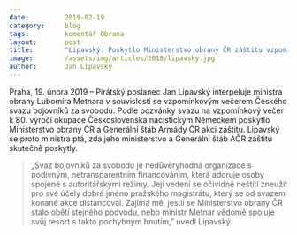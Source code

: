 ```yaml
---
date:         2019-02-19
category:     blog
tags:         komentář Obrana
layout:       post
title:        "Lipavský: Poskytlo Ministerstvo obrany ČR záštitu vzpomínkovému večeru Českého svazu bojovníků za svobodu?"
image:        /assets/img/articles/2018/lipavsky.jpg
author:       Jan Lipavský
---
```


Praha, 19. února 2019 – Pirátský poslanec Jan Lipavský interpeluje ministra obrany Lubomíra Metnara v souvislosti se vzpomínkovým večerem Českého svazu bojovníků za svobodu. Podle pozvánky svazu na vzpomínkový večer k 80. výročí okupace Československa nacistickým Německem poskytlo Ministerstvo obrany ČR a Generální štáb Armády ČR akci záštitu. Lipavský se proto ministra ptá, zda jeho ministerstvo a Generální štáb AČR záštitu skutečně poskytly. 

> „Svaz bojovníků za svobodu je nedůvěryhodná organizace s podivným, netransparentním financováním, která adoruje osoby spojené s autoritářskými režimy. Její vedení se očividně neštítí zneužít pro své účely dobré jméno pražského magistrátu, který se od svazem konané akce distancoval. Zajímá mě, jestli se Ministerstvo obrany ČR  stalo obětí stejného podvodu, nebo ministr Metnar vědomě spojuje svůj resort s takto pochybným hnutím,” uvedl Lipavský.
